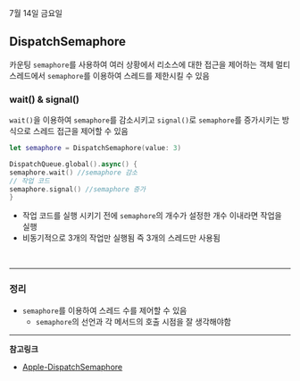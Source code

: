 7월 14일 금요일

## DispatchSemaphore
카운팅 `semaphore`를 사용하여 여러 상황에서 리소스에 대한 접근을 제어하는 객체
멀티 스레드에서 `semaphore`를 이용하여 스레드를 제한시킬 수 있음

### wait() & signal()
`wait()`을 이용하여 `semaphore`를 감소시키고 `signal()`로 `semaphore`를 증가시키는 방식으로 스레드 접근을 제어할 수 있음

```swift
let semaphore = DispatchSemaphore(value: 3)

DispatchQueue.global().async() {
semaphore.wait() //semaphore 감소
// 작업 코드
semaphore.signal() //semaphore 증가
}
```
- 작업 코드를 실행 시키기 전에 `semaphore`의 개수가 설정한 개수 이내라면 작업을 실행
- 비동기적으로 3개의 작업만 실행됨 즉 3개의 스레드만 사용됨

</br>

---
### 정리
- `semaphore`를 이용하여 스레드 수를 제어할 수 있음
    - `semaphore`의 선언과 각 메서드의 호출 시점을 잘 생각해야함

---
**참고링크**
- [Apple-DispatchSemaphore](https://developer.apple.com/documentation/dispatch/dispatchsemaphore)
